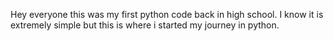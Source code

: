Hey everyone this was my first python code back in high school. I know it is extremely simple but this is where i started my journey in python.

